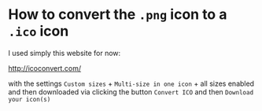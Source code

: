 # How to convert the `.png` icon to a `.ico` icon

I used simply this website for now:

http://icoconvert.com/

with the settings `Custom sizes` + `Multi-size in one icon` + all sizes enabled and then downloaded via clicking the button `Convert ICO` and then `Download your icon(s)`
